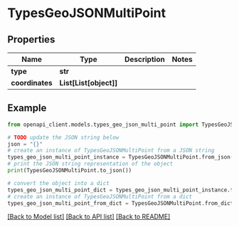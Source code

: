 # TypesGeoJSONMultiPoint


## Properties

Name | Type | Description | Notes
------------ | ------------- | ------------- | -------------
**type** | **str** |  | 
**coordinates** | **List[List[object]]** |  | 

## Example

```python
from openapi_client.models.types_geo_json_multi_point import TypesGeoJSONMultiPoint

# TODO update the JSON string below
json = "{}"
# create an instance of TypesGeoJSONMultiPoint from a JSON string
types_geo_json_multi_point_instance = TypesGeoJSONMultiPoint.from_json(json)
# print the JSON string representation of the object
print(TypesGeoJSONMultiPoint.to_json())

# convert the object into a dict
types_geo_json_multi_point_dict = types_geo_json_multi_point_instance.to_dict()
# create an instance of TypesGeoJSONMultiPoint from a dict
types_geo_json_multi_point_from_dict = TypesGeoJSONMultiPoint.from_dict(types_geo_json_multi_point_dict)
```
[[Back to Model list]](../README.md#documentation-for-models) [[Back to API list]](../README.md#documentation-for-api-endpoints) [[Back to README]](../README.md)


